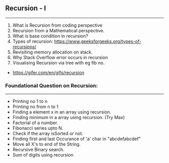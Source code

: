 ##                       Recursion - I
----------------------------------------------------------------
1. What is Recursion from coding perspective 
2. Recursion from a Mathematical perspective.
3. What is base condition in recursion? 
4. Types of recursion: https://www.geeksforgeeks.org/types-of-recursions/ 
5. Revisiting memory allocation on stack.
6. Why Stack Overflow error occurs in recursion
7. Visualising Recursion via tree with eg fib no. 
-   https://gifer.com/en/gifs/recursion


###             Foundational Question on Recursion: 
----------------------------------------------------------------------------
-   Printing no 1 to n
-   Printing no from n to 1
-   Finding a element x in an array using recursion.
-   Finding minimum in a array using recursion. (Try Max)
-   Factorial of a number.
-   Fibonacci series upto N.
-   Check if the array  isSorted or not.
-   Finding first and last Occurance of 'a' char in "abcdefabcdef"
-   Move all X's to end of the String.
-   Recursive Binary search.
-   Sum of digits using recursion


